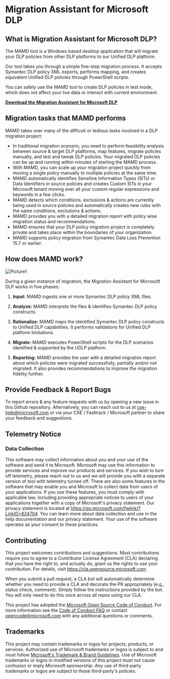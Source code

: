 # Migration Assistant for Microsoft DLP 


## What is Migration Assistant for Microsoft DLP?

The MAMD tool is a Windows based desktop application that will migrate your DLP policies from other DLP platforms to our Unified DLP platform. 

Our tool takes you through a simple five-step migration process. It accepts Symantec DLP policy XML exports, performs mapping, and creates equivalent Unified DLP policies through PowerShell scripts.

You can safely use the MAMD tool to create DLP policies in test mode, which does not affect your live data or interact with current environment. 

[**Download the Migration Assistant for Microsoft DLP**](https://aka.ms/DownloadMAMD)

## Migration tasks that MAMD performs

MAMD takes over many of the difficult or tedious tasks involved in a DLP migration project:

-	In traditional migration scenario, you need to perform feasibility analysis between source & target DLP platforms, map features, migrate policies manually, and test and tweak DLP policies. Your migrated DLP policies can be up and running within minutes of starting the MAMD process.
- With MAMD, you can scale up your migration project quickly from moving a single policy manually to multiple policies at the same time.
- MAMD automatically identifies Sensitive Information Types (SITs) or Data Identifiers in source policies and creates Custom SITs in your Microsoft tenant moving over all your custom regular expressions and keywords in a few clicks.
- MAMD detects which conditions, exclusions & actions are currently being used in source policies and automatically creates new rules with the same conditions, exclusions & actions.
- MAMD provides you with a detailed migration report with policy wise migration status and recommendations.
- MAMD ensures that your DLP policy migration project is completely private and takes place within the boundaries of your organization.
- MAMD supports policy migration from Symantec Data Loss Prevention 15.7 or earlier.



## How does MAMD work?

![Picture1](https://user-images.githubusercontent.com/69503744/154880938-405ee271-482b-4dca-8f41-30017d64758c.png)

During a given instance of migration, the Migration Assistant for Microsoft DLP works in five phases:

1.  **Input:** MAMD ingests one or more Symantec DLP policy XML files.

2.	**Analyze:** MAMD interprets the files & identifies Symantec DLP policy constructs.

3.	**Rationalize:** MAMD maps the identified Symantec DLP policy constructs to Unified DLP capabilities. It performs validations for Unified DLP platform limitations.

4.	**Migrate:** MAMD executes PowerShell scripts for the DLP scenarios identified & supported by the UDLP platform. 

5.	**Reporting:** MAMD provides the user with a detailed migration report about which policies were migrated successfully, partially and/or not migrated. It also provides recommendations to improve the migration fidelity further.


## Provide Feedback & Report Bugs

To report errors & any feature requests with us by opening a new issue in this Github repository. Alternatively, you can reach out to us at cxe-help@microsoft.com or via your CXE / Fasttrack / Microsoft partner to share your feedback and suggestions.



## Telemetry Notice

### Data Collection
This software may collect information about you and your use of the software and send it to Microsoft. Microsoft may use this information to provide services and improve our products and services. If you wish to turn off telemetry, please reach out to us and we will provide you with a separate version of tool with telemetry turned off. There are also some features in the software that may enable you and Microsoft to collect data from users of your applications. If you use these features, you must comply with applicable law, including providing appropriate notices to users of your applications together with a copy of Microsoft's privacy statement. Our privacy statement is located at https://go.microsoft.com/fwlink/?LinkID=824704. You can learn more about data collection and use in the help documentation and our privacy statement. Your use of the software operates as your consent to these practices.



## Contributing

This project welcomes contributions and suggestions.  Most contributions require you to agree to a
Contributor License Agreement (CLA) declaring that you have the right to, and actually do, grant us
the rights to use your contribution. For details, visit https://cla.opensource.microsoft.com.

When you submit a pull request, a CLA bot will automatically determine whether you need to provide
a CLA and decorate the PR appropriately (e.g., status check, comment). Simply follow the instructions
provided by the bot. You will only need to do this once across all repos using our CLA.

This project has adopted the [Microsoft Open Source Code of Conduct](https://opensource.microsoft.com/codeofconduct/).
For more information see the [Code of Conduct FAQ](https://opensource.microsoft.com/codeofconduct/faq/) or
contact [opencode@microsoft.com](mailto:opencode@microsoft.com) with any additional questions or comments.

## Trademarks

This project may contain trademarks or logos for projects, products, or services. Authorized use of Microsoft 
trademarks or logos is subject to and must follow 
[Microsoft's Trademark & Brand Guidelines](https://www.microsoft.com/en-us/legal/intellectualproperty/trademarks/usage/general).
Use of Microsoft trademarks or logos in modified versions of this project must not cause confusion or imply Microsoft sponsorship.
Any use of third-party trademarks or logos are subject to those third-party's policies.
